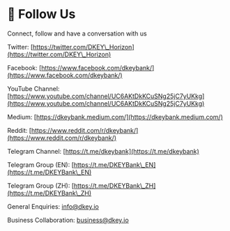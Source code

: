 # 💬 Follow Us

Connect, follow and have a conversation with us



Twitter: [https://twitter.com/DKEY\_Horizon](https://twitter.com/DKEY\_Horizon)

Facebook: [https://www.facebook.com/dkeybank/](https://www.facebook.com/dkeybank/)

YouTube Channel: [https://www.youtube.com/channel/UC6AKtDkKCuSNg25jC7yUKkg](https://www.youtube.com/channel/UC6AKtDkKCuSNg25jC7yUKkg)



Medium: [https://dkeybank.medium.com/](https://dkeybank.medium.com/)

Reddit: [https://www.reddit.com/r/dkeybank/](https://www.reddit.com/r/dkeybank/)



Telegram Channel: [https://t.me/dkeybank](https://t.me/dkeybank)

Telegram Group (EN): [https://t.me/DKEYBank\_EN](https://t.me/DKEYBank\_EN)

Telegram Group (ZH): [https://t.me/DKEYBank\_ZH](https://t.me/DKEYBank\_ZH)



General Enquiries: info@dkey.io

Business Collaboration: business@dkey.io



